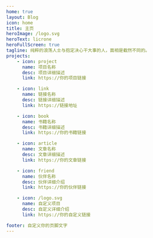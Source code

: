 ```yaml
---
home: true
layout: Blog
icon: home
title: 主页
heroImage: /logo.svg
heroText: licrone
heroFullScreen: true
tagline: 纯粹的浪荡人士与抱定决心干大事的人，面相是截然不同的。
projects:
    - icon: project
      name: 项目名称
      desc: 项目详细描述
      link: https://你的项目链接

    - icon: link
      name: 链接名称
      desc: 链接详细描述
      link: https://链接地址

    - icon: book
      name: 书籍名称
      desc: 书籍详细描述
      link: https://你的书籍链接

    - icon: article
      name: 文章名称
      desc: 文章详细描述
      link: https://你的文章链接

    - icon: friend
      name: 伙伴名称
      desc: 伙伴详细介绍
      link: https://你的伙伴链接

    - icon: /logo.svg
      name: 自定义项目
      desc: 自定义详细介绍
      link: https://你的自定义链接

footer: 自定义你的页脚文字
---
```

